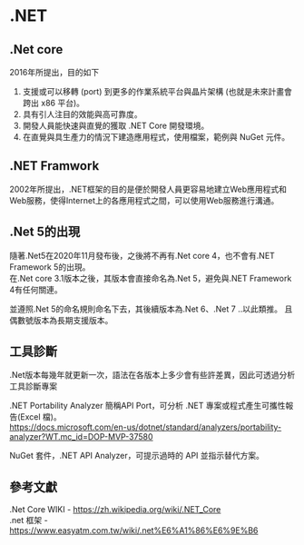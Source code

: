 # .NET
  
## .Net core
  
2016年所提出，目的如下  
  
1. 支援或可以移轉 (port) 到更多的作業系統平台與晶片架構 (也就是未來計畫會跨出 x86 平台)。
2. 具有引人注目的效能與高可靠度。
3. 開發人員能快速與直覺的獲取 .NET Core 開發環境。
4. 在直覺與具生產力的情況下建造應用程式，使用檔案，範例與 NuGet 元件。

## .NET Framwork

2002年所提出，.NET框架的目的是便於開發人員更容易地建立Web應用程式和Web服務，使得Internet上的各應用程式之間，可以使用Web服務進行溝通。

## .Net 5的出現
  
隨著.Net5在2020年11月發布後，之後將不再有.Net core 4，也不會有.NET Framework 5的出現。  
在.Net core 3.1版本之後，其版本會直接命名為.Net 5，避免與.NET Framework 4有任何關連。  
  
並遵照.Net 5的命名規則命名下去，其後續版本為.Net 6、.Net 7 ..以此類推。
且偶數號版本為長期支援版本。

## 工具診斷
  
.Net版本每幾年就更新一次，語法在各版本上多少會有些許差異，因此可透過分析工具診斷專案  
  
.NET Portability Analyzer 簡稱API Port，可分析 .NET 專案或程式產生可攜性報告(Excel 檔)。  
https://docs.microsoft.com/en-us/dotnet/standard/analyzers/portability-analyzer?WT.mc_id=DOP-MVP-37580  

NuGet 套件，.NET API Analyzer，可提示過時的 API 並指示替代方案。


## 參考文獻
.Net Core WIKI -  https://zh.wikipedia.org/wiki/.NET_Core  
.net 框架 - https://www.easyatm.com.tw/wiki/.net%E6%A1%86%E6%9E%B6  

